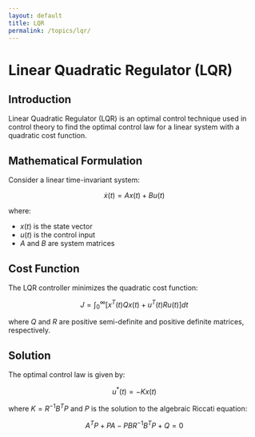 ```yaml
---
layout: default
title: LQR
permalink: /topics/lqr/
---
```


# Linear Quadratic Regulator (LQR)

## Introduction

Linear Quadratic Regulator (LQR) is an optimal control technique used in control theory to find the optimal control law for a linear system with a quadratic cost function.

## Mathematical Formulation

Consider a linear time-invariant system:

$$\dot{x}(t) = Ax(t) + Bu(t)$$

where:
- $x(t)$ is the state vector
- $u(t)$ is the control input
- $A$ and $B$ are system matrices

## Cost Function

The LQR controller minimizes the quadratic cost function:

$$J = \int_0^\infty [x^T(t)Qx(t) + u^T(t)Ru(t)] dt$$

where $Q$ and $R$ are positive semi-definite and positive definite matrices, respectively.

## Solution

The optimal control law is given by:

$$u^*(t) = -Kx(t)$$

where $K = R^{-1}B^TP$ and $P$ is the solution to the algebraic Riccati equation:

$$A^TP + PA - PBR^{-1}B^TP + Q = 0$$ 
